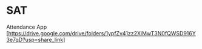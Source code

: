 # SAT
Attendance App
[https://drive.google.com/drive/folders/1ypfZv41zz2XiMwT3N0fQWSD916Y3e7qD?usp=share_link]
